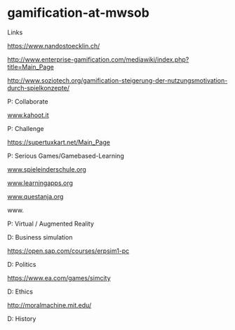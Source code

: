 # gamification-at-mwsob

Links

https://www.nandostoecklin.ch/

http://www.enterprise-gamification.com/mediawiki/index.php?title=Main_Page

http://www.soziotech.org/gamification-steigerung-der-nutzungsmotivation-durch-spielkonzepte/



P: Collaborate

www.kahoot.it




P: Challenge

https://supertuxkart.net/Main_Page


P: Serious Games/Gamebased-Learning

www.spieleinderschule.org

www.learningapps.org

www.questanja.org

www.

P: Virtual / Augmented Reality



D: Business simulation

https://open.sap.com/courses/erpsim1-pc


D: Politics

https://www.ea.com/games/simcity


D: Ethics

http://moralmachine.mit.edu/

D: History

